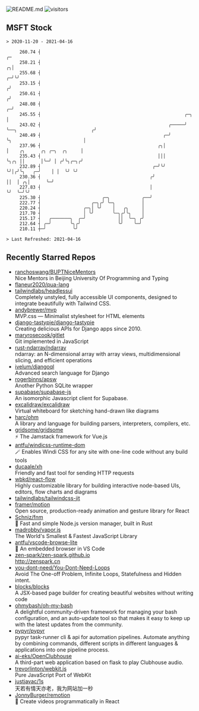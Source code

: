 ![README.md](https://github.com/Gerhut/Gerhut/workflows/README.md/badge.svg)
![visitors](https://visitors.vercel.app/Gerhut/Gerhut?token=8cf69d1f6813d272ef062726b6070c9be4ff72038cfe5a7ded7384a8da65d866)

## MSFT Stock

```
> 2020-11-20 - 2021-04-16

     260.74 ┤                                                                                                 ╭─ 
     258.21 ┤                                                                                               ╭╮│  
     255.68 ┤                                                                                             ╭─╯╰╯  
     253.15 ┤                                                                                            ╭╯      
     250.61 ┤                                                                                           ╭╯       
     248.08 ┤                                                                                         ╭─╯        
     245.55 ┤                                                      ╭─╮                                │          
     243.02 ┤                                                ╭─────╯ ╰──╮                            ╭╯          
     240.49 ┤                                              ╭─╯          ╰╮                           │           
     237.96 ┤                                            ╭╮│             │    ╭╮      ╭╮ ╭─╮  ╭╮     │           
     235.43 ┤                                            │││             ╰╮╭╮ ││      │╰─╯ │ ╭╯╰╮╭─╮╭╯           
     232.89 ┤                                          ╭─╯╰╯              ╰╯│╭╯╰╮   ╭─╯    │ │  ╰╯ ╰╯            
     230.36 ┤                                         ╭╯                    ││  │ ╭╮│      ╰─╯                   
     227.83 ┤                                         │                     ╰╯  ╰─╯╰╯                            
     225.30 ┤                       ╭─╮            ╭──╯                                                          
     222.77 ┤                   ╭─╮╭╯ ╰─╮          │                                                             
     220.24 ┤                ╭─╮│ ╰╯    │   ╭╮     │                                                             
     217.70 ┤                │ ╰╯       ╰─╮╭╯╰╮    │                                                             
     215.17 ┤   ╭───────╮  ╭─╯            ││  ╰─╮ ╭╯                                                             
     212.64 ┤ ╭─╯       ╰╮╭╯              ╰╯    ╰─╯                                                              
     210.11 ┼─╯          ╰╯                                                                                      

> Last Refreshed: 2021-04-16
```

## Recently Starred Repos

- [ranchoswang/BUPTNiceMentors](https://github.com/ranchoswang/BUPTNiceMentors)  
  Nice Mentors in Beijing University Of Programming and Typing 
- [flaneur2020/pua-lang](https://github.com/flaneur2020/pua-lang)  
- [tailwindlabs/headlessui](https://github.com/tailwindlabs/headlessui)  
  Completely unstyled, fully accessible UI components, designed to integrate beautifully with Tailwind CSS.
- [andybrewer/mvp](https://github.com/andybrewer/mvp)  
  MVP.css — Minimalist stylesheet for HTML elements
- [django-tastypie/django-tastypie](https://github.com/django-tastypie/django-tastypie)  
  Creating delicious APIs for Django apps since 2010.
- [maryrosecook/gitlet](https://github.com/maryrosecook/gitlet)  
  Git implemented in JavaScript
- [rust-ndarray/ndarray](https://github.com/rust-ndarray/ndarray)  
  ndarray: an N-dimensional array with array views, multidimensional slicing, and efficient operations
- [ivelum/djangoql](https://github.com/ivelum/djangoql)  
  Advanced search language for Django
- [rogerbinns/apsw](https://github.com/rogerbinns/apsw)  
  Another Python SQLite wrapper
- [supabase/supabase-js](https://github.com/supabase/supabase-js)  
  An isomorphic Javascript client for Supabase.
- [excalidraw/excalidraw](https://github.com/excalidraw/excalidraw)  
  Virtual whiteboard for sketching hand-drawn like diagrams
- [harc/ohm](https://github.com/harc/ohm)  
  A library and language for building parsers, interpreters, compilers, etc.
- [gridsome/gridsome](https://github.com/gridsome/gridsome)  
  ⚡️ The Jamstack framework for Vue.js
- [antfu/windicss-runtime-dom](https://github.com/antfu/windicss-runtime-dom)  
  🪄 Enables Windi CSS for any site with one-line code without any build tools 
- [ducaale/xh](https://github.com/ducaale/xh)  
  Friendly and fast tool for sending HTTP requests
- [wbkd/react-flow](https://github.com/wbkd/react-flow)  
  Highly customizable library for building interactive node-based UIs, editors, flow charts and diagrams 
- [tailwindlabs/tailwindcss-jit](https://github.com/tailwindlabs/tailwindcss-jit)  
- [framer/motion](https://github.com/framer/motion)  
  Open source, production-ready animation and gesture library for React
- [Schniz/fnm](https://github.com/Schniz/fnm)  
  🚀 Fast and simple Node.js version manager, built in Rust
- [madrobby/vapor.js](https://github.com/madrobby/vapor.js)  
  The World's Smallest & Fastest JavaScript Library
- [antfu/vscode-browse-lite](https://github.com/antfu/vscode-browse-lite)  
  🚀 An embedded browser in VS Code
- [zen-spark/zen-spark.github.io](https://github.com/zen-spark/zen-spark.github.io)  
  http://zenspark.cn
- [you-dont-need/You-Dont-Need-Loops](https://github.com/you-dont-need/You-Dont-Need-Loops)  
  Avoid The One-off Problem, Infinite Loops, Statefulness and Hidden intent.
- [blocks/blocks](https://github.com/blocks/blocks)  
  A JSX-based page builder for creating beautiful websites without writing code
- [ohmybash/oh-my-bash](https://github.com/ohmybash/oh-my-bash)  
  A delightful community-driven framework for managing your bash configuration, and an auto-update tool so that makes it easy to keep up with the latest updates from the community.
- [pypyr/pypyr](https://github.com/pypyr/pypyr)  
  pypyr task-runner cli & api for automation pipelines. Automate anything by combining commands, different scripts in different languages & applications into one pipeline process.
- [ai-eks/OpenClubhouse](https://github.com/ai-eks/OpenClubhouse)  
  A third-part web application based on flask to play Clubhouse audio.
- [trevorlinton/webkit.js](https://github.com/trevorlinton/webkit.js)  
  Pure JavaScript Port of WebKit
- [justjavac/1s](https://github.com/justjavac/1s)  
  天若有情天亦老，我为网站加一秒
- [JonnyBurger/remotion](https://github.com/JonnyBurger/remotion)  
  🎥      Create videos programmatically in React
